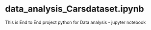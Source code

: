 # data_analysis_Carsdataset.ipynb
This is End to End project python for Data analysis - jupyter notebook
